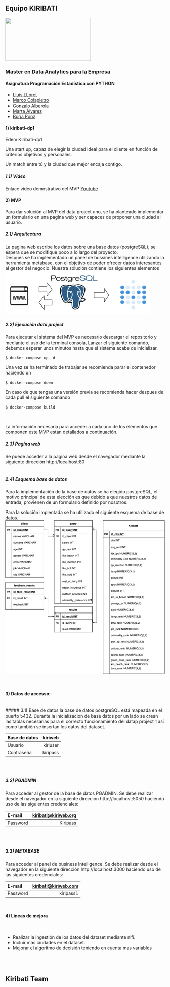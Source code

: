 ## Equipo KIRIBATI 

<img align="center" width="270" height="136" src="http://www.gepacv.org/wp-content/uploads/2017/01/EDEM-Logo--540x272.png">

### Master en Data Analytics para la Empresa

#### Asignatura Programación Estadística con PYTHON

* [Lluis LLoret](https://github.com/luisllll)
* [Marco Colapietro](https://github.com/Marcolapietro)
* [Gonzalo  Alberola](https://github.com/GonzaloAP97)
* [Marta Álvarez](https://github.com/maalal)
* [Borja Ponz](https://github.com/fbponz)

#### 1) kiribati-dp1
Edem Kiribati-dp1

Una start up, capaz de elegir la ciudad ideal para el cliente en función de criterios objetivos y personales. 

Un match entre tú y la ciudad que mejor encaja contigo. 
<br>

##### 1.1) Video 
Enlace video demostrativo del MVP [Youtube](https://youtu.be/I0x2DN5eqkA) 
<br>

#### 2) MVP
Para dar solución al MVP del data project uno, se ha planteado implementar un formulario en una pagina web y ser capaces de proponer una ciudad al usuario. 
<br>

##### 2.1) Arquitectura 
La pagina web escribe los datos sobre una base datos (postgreSQL), se espera que se modifique poco a lo largo del proyecto. <br>
Después se ha implementado un panel de bussines intelligence utilizando la herramienta metabase, con el objetivo de poder ofrecer datos interesantes al gestor del negocio.
Nuestra solución contiene los siguientes elementos
<br>
<img src="images/arquitecutraDP1_Kiribati.png"/>
<br>

##### 2.2) Ejecución data project
Para ejecutar el sistema del MVP es necesario descargar el repositorio y mediante el uso de la terminal consola, Lanzar el siguiente comando, debemos esperar unos minutos hasta que el sistema acabe de inicializar.

    $ docker-compose up -d

Una vez se ha terminado de trabajar se recomienda parar el contenedor haciendo un 

    $ docker-compose down

En caso de que tengas una versión previa se recomienda hacer despues de cada pull el siguiente comando

    $ docker-compose build

<br>

La información necesaria para acceder a cada uno de los elementos que componen este MVP están detallados a continuación.
<br>

##### 2.3) Pagina web
Se puede acceder a la pagina web desde el navegador mediante la siguiente dirección http://localhost:80
<br>
<br>

##### 2.4) Esquema base de datos
Para la implementación de la base de datos se ha elegido postgreSQL, el motivo principal de esta elección es que debido a que nuestros datos de entrada, provienen de un formulario definido por nosotros.

Para la solución implentada se ha utilizado el siguiente esquema de base de datos.
<br>
<img src="images/Database_Tables.png"/>

<br>

#### 3) Datos de accesso:
<br>
##### 3.1) Base de datos 
la base de datos postgreSQL está mapeada en el puerto 5432. Durante la inicialización de base datos por un lado se crean las tablas necesarias para el correcto funcionamiento del datap project 1 así como también se insertan los datos del dataset. 
<br>

| Base de datos |  kiriweb|
| :------------- | -----------: |
| Usuario      | kiriuser     |
|  Contraseña | kiripass    |

<br>
<br>

##### 3.2) PGADMIN
Para acceder al gestor de la base de datos PGADMIN. Se debe realizar desde el navegador en la siguiente dirección http://localhost:5050 haciendo uso de las siguientes credenciales:
<br>

| E-mail      | kiribati@kiriweb.org    |
| :------------- | -----------: |
| Password | Kiripass |

<br>
<br>


#####  3.3) METABASE 
Para acceder al panel de business Intelligence. Se debe realizar desde el navegador en la siguiente dirección http://localhost:3000 haciendo uso de las siguientes credenciales:
<br>

| E-mail      | kiribati@kiriweb.com |
| :------------- | -----------: |
| Password | kiripass1 |

<br>

####  4) Lineas de mejora
<br>

* Realizar la ingestión de los datos del dataset mediante nifi.
* Incluir más ciudades en el dataset.
* Mejorar el algoritmo de decisión teniendo en cuenta mas variables

<br><br>

## Kiribati Team
